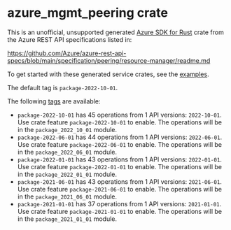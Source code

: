 # azure_mgmt_peering crate

This is an unofficial, unsupported generated [Azure SDK for Rust](https://github.com/Azure/azure-sdk-for-rust/tree/legacy) crate from the Azure REST API specifications listed in:

https://github.com/Azure/azure-rest-api-specs/blob/main/specification/peering/resource-manager/readme.md

To get started with these generated service crates, see the [examples](https://github.com/Azure/azure-sdk-for-rust/blob/legacy/services/README.md#examples).

The default tag is `package-2022-10-01`.

The following [tags](https://github.com/Azure/azure-sdk-for-rust/blob/legacy/services/tags.md) are available:

- `package-2022-10-01` has 45 operations from 1 API versions: `2022-10-01`. Use crate feature `package-2022-10-01` to enable. The operations will be in the `package_2022_10_01` module.
- `package-2022-06-01` has 44 operations from 1 API versions: `2022-06-01`. Use crate feature `package-2022-06-01` to enable. The operations will be in the `package_2022_06_01` module.
- `package-2022-01-01` has 43 operations from 1 API versions: `2022-01-01`. Use crate feature `package-2022-01-01` to enable. The operations will be in the `package_2022_01_01` module.
- `package-2021-06-01` has 43 operations from 1 API versions: `2021-06-01`. Use crate feature `package-2021-06-01` to enable. The operations will be in the `package_2021_06_01` module.
- `package-2021-01-01` has 37 operations from 1 API versions: `2021-01-01`. Use crate feature `package-2021-01-01` to enable. The operations will be in the `package_2021_01_01` module.